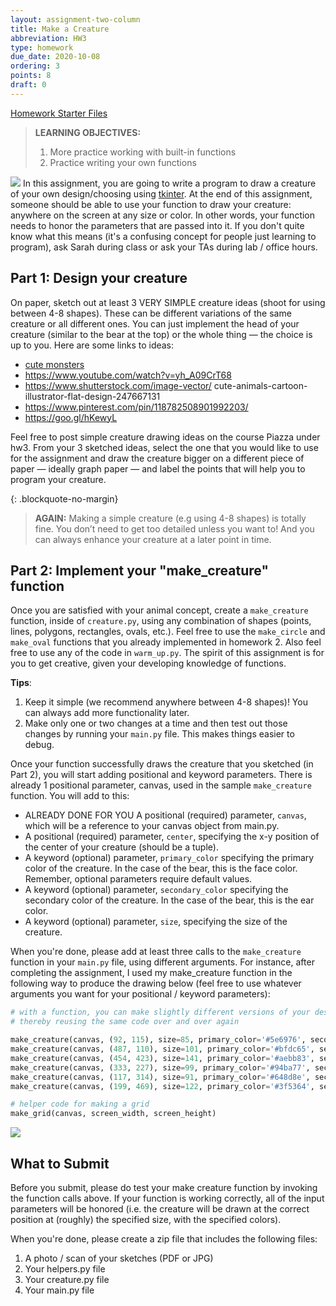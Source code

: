 ```yaml
---
layout: assignment-two-column
title: Make a Creature
abbreviation: HW3
type: homework
due_date: 2020-10-08
ordering: 3
points: 8
draft: 0
---
```


<a class="nu-button" href="/fall2020/course-files/homework/hw03.zip" target="_blank">
    Homework Starter Files <i class="fas fa-download"></i>
</a> 

> **LEARNING OBJECTIVES:** 
> 1. More practice working with built-in functions
> 1. Practice writing your own functions

<img class="creature" src="/fall2020/assets/images/hw02/creature.png" /> In this assignment, you are going to write a program to draw a creature of your own design/choosing using <a href="" target="_blank">tkinter</a>. At the end of this assignment, someone should be able to use your function to draw your creature: anywhere on the screen at any size or color. In other words, your function needs to honor the parameters that are passed into it. If you don't quite know what this means (it's a confusing concept for people just learning to program), ask Sarah during class or ask your TAs during lab / office hours.

## Part 1: Design your creature
On paper, sketch out at least 3 VERY SIMPLE creature ideas (shoot for using between 4-8 shapes). These can be different variations of the same creature or all different ones. You can just implement the head of your creature (similar to the bear at the top) or the whole thing — the choice is up to you. Here are some links to ideas:

* <a href="https://images.squarespace-cdn.com/content/v1/53dd4013e4b05d8340b1c32c/1558819051622-BO3Y418I3RW2B4X2UGY4/ke17ZwdGBToddI8pDm48kJveJ6bDu4t8jo69sot7N517gQa3H78H3Y0txjaiv_0fDoOvxcdMmMKkDsyUqMSsMWxHk725yiiHCCLfrh8O1z5QPOohDIaIeljMHgDF5CVlOqpeNLcJ80NK65_fV7S1UclebCXK_qWyAU_WdFPQdIW8jKJG7706TR3OFKcgb9BQHrvtV3ieEGBkdu4ICJqedg/a-z.jpg?format=1500w" target="_blank">cute monsters</a>
* <a href="https://www.youtube.com/watch?v=yh_A09CrT68" target="_blank">https://www.youtube.com/watch?v=yh_A09CrT68</a>
* <a href="https://www.shutterstock.com/image-vector/ cute-animals-cartoon-illustrator-flat-design-24766713" target="_blank">https://www.shutterstock.com/image-vector/ cute-animals-cartoon-illustrator-flat-design-247667131</a>
* <a href="https://www.pinterest.com/pin/118782508901992203/" target="_blank">https://www.pinterest.com/pin/118782508901992203/</a>
* <a href="https://goo.gl/hKewyL" target="_blank">https://goo.gl/hKewyL</a>

Feel free to post simple creature drawing ideas on the course Piazza under hw3.
From your 3 sketched ideas, select the one that you would like to use for the assignment and draw the creature bigger on a different piece of paper — ideally graph paper — and label the points that will help you to program your creature. 

{: .blockquote-no-margin}
> **AGAIN:** Making a simple creature (e.g using 4-8 shapes) is totally fine. You don’t need to get too detailed unless you want to! And you can always enhance your creature at a later point in time.

## Part 2: Implement your "make_creature" function
Once you are satisfied with your animal concept, create a `make_creature` function, inside of `creature.py`, using any combination of shapes (points, lines, polygons, rectangles, ovals, etc.). Feel free to use the `make_circle` and `make_oval` functions that you already implemented in homework 2. Also feel free to use any of the code in `warm_up.py`. The spirit of this assignment is for you to get creative, given your developing knowledge of functions.

**Tips**: 
1. Keep it simple (we recommend anywhere between 4-8 shapes)! You can always add more functionality later.
2. Make only one or two changes at a time and then test out those changes by running your `main.py` file. This makes things easier to debug.

Once your function successfully draws the creature that you sketched (in Part 2), you will start adding positional and keyword parameters. There is already 1 positional parameter, canvas, used in the sample `make_creature` function. You will add to this:

* <span class="hw">ALREADY DONE FOR YOU</span>  A positional (required) parameter, `canvas`, which will be a reference to your canvas object from main.py.
* A positional (required) parameter, `center`, specifying the x-y position of the center of your creature (should be a tuple).
* A keyword (optional) parameter, `primary_color` specifying the primary color of the creature. In the case of the bear, this is the face color. Remember, optional parameters require default values.
* A keyword (optional) parameter, `secondary_color` specifying the secondary color of the creature. In the case of the bear, this is the ear color.
* A keyword (optional) parameter, `size`, specifying the size of the creature.

When you're done, please add at least three calls to the `make_creature` function in your `main.py` file, using different arguments. For instance, after completing the assignment, I used my make_creature function in the following way to produce the drawing below (feel free to use whatever arguments you want for your positional / keyword parameters):

```python
# with a function, you can make slightly different versions of your design, 
# thereby reusing the same code over and over again

make_creature(canvas, (92, 115), size=85, primary_color='#5e6976', secondary_color='#1b324d')
make_creature(canvas, (487, 110), size=101, primary_color='#bfdc65', secondary_color='#abb880')
make_creature(canvas, (454, 423), size=141, primary_color='#aebb83', secondary_color='#227876')
make_creature(canvas, (333, 227), size=99, primary_color='#94ba77', secondary_color='#3f5364')
make_creature(canvas, (117, 314), size=91, primary_color='#648d8e', secondary_color='#afc272')
make_creature(canvas, (199, 469), size=122, primary_color='#3f5364', secondary_color='#bfdc65')

# helper code for making a grid
make_grid(canvas, screen_width, screen_height)
```

<img class="medium frame center" src="/fall2020/assets/images/hw03/creatures.png" />


## What to Submit
Before you submit, please do test your make creature function by invoking the function calls above. If your function is working correctly, all of the input parameters will be honored (i.e. the creature will be drawn at the correct position at (roughly) the specified size, with the specified colors).

When you're done, please create a zip file that includes the following files:

1. A photo / scan of your sketches (PDF or JPG)
1. Your helpers.py file
1. Your creature.py file
1. Your main.py file
